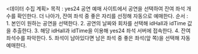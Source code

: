 <데이터 수집 계획>
목적 : yes24 공연 예매 사이트에서 공연을 선택하여 잔여 좌석 개수를 확인한다. 
      더 나아가, 잔여 좌석 중 좋은 자리를 선정해 자동으로 예매한다.
순서 :
    1. 본인이 원하는 공연을 선택한다.
    2. 공연의 날짜와 회차를 선택해 idHall과 idTime 값을 추출한다.
    3. 해당 idHall과 idTime을 이용해 yes24 좌석 서버에 접속한다.
    4. 잔여 좌석수를 파악한다.
    5. 좌석이 남아있다면 남은 좌석 중 좋은 좌석(앞 쪽)을 선택해 자동 예매한다.

